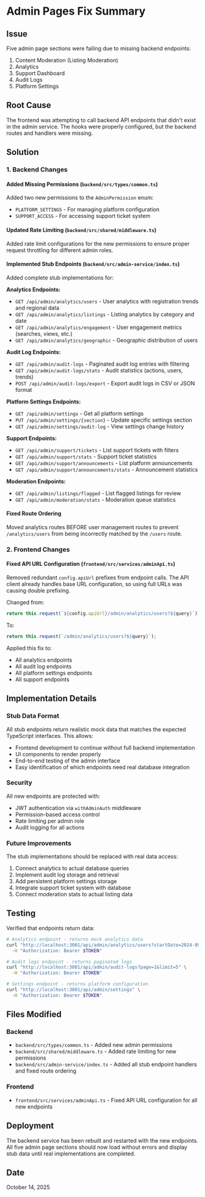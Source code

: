 # Admin Pages Fix Summary

## Issue
Five admin page sections were failing due to missing backend endpoints:
1. Content Moderation (Listing Moderation)
2. Analytics
3. Support Dashboard
4. Audit Logs
5. Platform Settings

## Root Cause
The frontend was attempting to call backend API endpoints that didn't exist in the admin service. The hooks were properly configured, but the backend routes and handlers were missing.

## Solution

### 1. Backend Changes

#### Added Missing Permissions (`backend/src/types/common.ts`)
Added two new permissions to the `AdminPermission` enum:
- `PLATFORM_SETTINGS` - For managing platform configuration
- `SUPPORT_ACCESS` - For accessing support ticket system

#### Updated Rate Limiting (`backend/src/shared/middleware.ts`)
Added rate limit configurations for the new permissions to ensure proper request throttling for different admin roles.

#### Implemented Stub Endpoints (`backend/src/admin-service/index.ts`)
Added complete stub implementations for:

**Analytics Endpoints:**
- `GET /api/admin/analytics/users` - User analytics with registration trends and regional data
- `GET /api/admin/analytics/listings` - Listing analytics by category and date
- `GET /api/admin/analytics/engagement` - User engagement metrics (searches, views, etc.)
- `GET /api/admin/analytics/geographic` - Geographic distribution of users

**Audit Log Endpoints:**
- `GET /api/admin/audit-logs` - Paginated audit log entries with filtering
- `GET /api/admin/audit-logs/stats` - Audit statistics (actions, users, trends)
- `POST /api/admin/audit-logs/export` - Export audit logs in CSV or JSON format

**Platform Settings Endpoints:**
- `GET /api/admin/settings` - Get all platform settings
- `PUT /api/admin/settings/{section}` - Update specific settings section
- `GET /api/admin/settings/audit-log` - View settings change history

**Support Endpoints:**
- `GET /api/admin/support/tickets` - List support tickets with filters
- `GET /api/admin/support/stats` - Support ticket statistics
- `GET /api/admin/support/announcements` - List platform announcements
- `GET /api/admin/support/announcements/stats` - Announcement statistics

**Moderation Endpoints:**
- `GET /api/admin/listings/flagged` - List flagged listings for review
- `GET /api/admin/moderation/stats` - Moderation queue statistics

#### Fixed Route Ordering
Moved analytics routes BEFORE user management routes to prevent `/analytics/users` from being incorrectly matched by the `/users` route.

### 2. Frontend Changes

#### Fixed API URL Configuration (`frontend/src/services/adminApi.ts`)
Removed redundant `config.apiUrl` prefixes from endpoint calls. The API client already handles base URL configuration, so using full URLs was causing double prefixing.

Changed from:
```typescript
return this.request(`${config.apiUrl}/admin/analytics/users?${query}`);
```

To:
```typescript
return this.request(`/admin/analytics/users?${query}`);
```

Applied this fix to:
- All analytics endpoints
- All audit log endpoints
- All platform settings endpoints
- All support endpoints

## Implementation Details

### Stub Data Format
All stub endpoints return realistic mock data that matches the expected TypeScript interfaces. This allows:
- Frontend development to continue without full backend implementation
- UI components to render properly
- End-to-end testing of the admin interface
- Easy identification of which endpoints need real database integration

### Security
All new endpoints are protected with:
- JWT authentication via `withAdminAuth` middleware
- Permission-based access control
- Rate limiting per admin role
- Audit logging for all actions

### Future Improvements
The stub implementations should be replaced with real data access:
1. Connect analytics to actual database queries
2. Implement audit log storage and retrieval
3. Add persistent platform settings storage
4. Integrate support ticket system with database
5. Connect moderation stats to actual listing data

## Testing
Verified that endpoints return data:
```bash
# Analytics endpoint - returns mock analytics data
curl "http://localhost:3001/api/admin/analytics/users?startDate=2024-09-01&endDate=2024-10-14" \
  -H "Authorization: Bearer $TOKEN"

# Audit logs endpoint - returns paginated logs
curl "http://localhost:3001/api/admin/audit-logs?page=1&limit=5" \
  -H "Authorization: Bearer $TOKEN"

# Settings endpoint - returns platform configuration
curl "http://localhost:3001/api/admin/settings" \
  -H "Authorization: Bearer $TOKEN"
```

## Files Modified

### Backend
- `backend/src/types/common.ts` - Added new admin permissions
- `backend/src/shared/middleware.ts` - Added rate limiting for new permissions
- `backend/src/admin-service/index.ts` - Added all stub endpoint handlers and fixed route ordering

### Frontend
- `frontend/src/services/adminApi.ts` - Fixed API URL configuration for all new endpoints

## Deployment
The backend service has been rebuilt and restarted with the new endpoints. All five admin page sections should now load without errors and display stub data until real implementations are completed.

## Date
October 14, 2025
